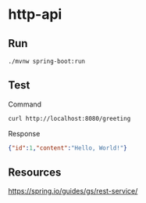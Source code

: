 # http-api

## Run
`./mvnw spring-boot:run`

## Test
Command
```sh
curl http://localhost:8080/greeting
```
Response
```json
{"id":1,"content":"Hello, World!"}
```

## Resources
https://spring.io/guides/gs/rest-service/
